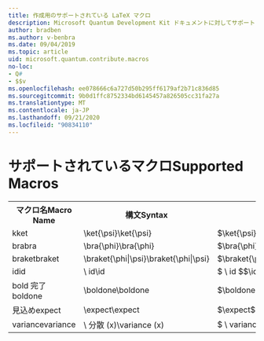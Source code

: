 ```yaml
---
title: 作成用のサポートされている LaTeX マクロ
description: Microsoft Quantum Development Kit ドキュメントに対してサポートされている LaTeX マクロの一覧。
author: bradben
ms.author: v-benbra
ms.date: 09/04/2019
ms.topic: article
uid: microsoft.quantum.contribute.macros
no-loc:
- Q#
- $$v
ms.openlocfilehash: ee078666c6a727d50b295ff6179af2b71c836d85
ms.sourcegitcommit: 9b0d1ffc8752334bd6145457a826505cc31fa27a
ms.translationtype: MT
ms.contentlocale: ja-JP
ms.lasthandoff: 09/21/2020
ms.locfileid: "90834110"
---
```

# <a name="supported-macros"></a><span data-ttu-id="41443-103">サポートされているマクロ</span><span class="sxs-lookup"><span data-stu-id="41443-103">Supported Macros</span></span>

<table>
<tr><th><span data-ttu-id="41443-104">マクロ名</span><span class="sxs-lookup"><span data-stu-id="41443-104">Macro Name</span></span></th><th><span data-ttu-id="41443-105">構文</span><span class="sxs-lookup"><span data-stu-id="41443-105">Syntax</span></span></th><th><span data-ttu-id="41443-106">結果</span><span class="sxs-lookup"><span data-stu-id="41443-106">Results</span></span></th></tr>
<tr><td><span data-ttu-id="41443-107">k</span><span class="sxs-lookup"><span data-stu-id="41443-107">ket</span></span></td><td><span data-ttu-id="41443-108">\ket{\psi}</span><span class="sxs-lookup"><span data-stu-id="41443-108">\ket{\psi}</span></span></td><td><span data-ttu-id="41443-109">$\ket{\psi}$</span><span class="sxs-lookup"><span data-stu-id="41443-109">$\ket{\psi}$</span></span></td></tr>
<tr><td><span data-ttu-id="41443-110">bra</span><span class="sxs-lookup"><span data-stu-id="41443-110">bra</span></span></td><td><span data-ttu-id="41443-111">\bra{\phi}</span><span class="sxs-lookup"><span data-stu-id="41443-111">\bra{\phi}</span></span></td><td><span data-ttu-id="41443-112">$\bra{\phi}$</span><span class="sxs-lookup"><span data-stu-id="41443-112">$\bra{\phi}$</span></span></td></tr>
<tr><td><span data-ttu-id="41443-113">braket</span><span class="sxs-lookup"><span data-stu-id="41443-113">braket</span></span></td><td><span data-ttu-id="41443-114">\braket{\phi|\psi}</span><span class="sxs-lookup"><span data-stu-id="41443-114">\braket{\phi|\psi}</span></span></td><td><span data-ttu-id="41443-115">$\braket{\phi|\psi}$</span><span class="sxs-lookup"><span data-stu-id="41443-115">$\braket{\phi|\psi}$</span></span></td></tr>
<tr><td><span data-ttu-id="41443-116">id</span><span class="sxs-lookup"><span data-stu-id="41443-116">id</span></span></td><td><span data-ttu-id="41443-117">\ id</span><span class="sxs-lookup"><span data-stu-id="41443-117">\id</span></span></td><td><span data-ttu-id="41443-118">$ \ id $</span><span class="sxs-lookup"><span data-stu-id="41443-118">$\id$</span></span></td></tr>
<tr><td><span data-ttu-id="41443-119">bold 完了</span><span class="sxs-lookup"><span data-stu-id="41443-119">boldone</span></span></td><td><span data-ttu-id="41443-120">\boldone</span><span class="sxs-lookup"><span data-stu-id="41443-120">\boldone</span></span></td><td><span data-ttu-id="41443-121">$\boldone$</span><span class="sxs-lookup"><span data-stu-id="41443-121">$\boldone$</span></span></td></tr>
<tr><td><span data-ttu-id="41443-122">見込め</span><span class="sxs-lookup"><span data-stu-id="41443-122">expect</span></span></td><td><span data-ttu-id="41443-123">\expect</span><span class="sxs-lookup"><span data-stu-id="41443-123">\expect</span></span></td><td><span data-ttu-id="41443-124">$\expect$</span><span class="sxs-lookup"><span data-stu-id="41443-124">$\expect$</span></span></td></tr>
<tr><td><span data-ttu-id="41443-125">variance</span><span class="sxs-lookup"><span data-stu-id="41443-125">variance</span></span></td><td><span data-ttu-id="41443-126">\ 分散 (x)</span><span class="sxs-lookup"><span data-stu-id="41443-126">\variance (x)</span></span></td><td><span data-ttu-id="41443-127">$ \ variance (x) $</span><span class="sxs-lookup"><span data-stu-id="41443-127">$\variance (x)$</span></span></td></tr>
</table>